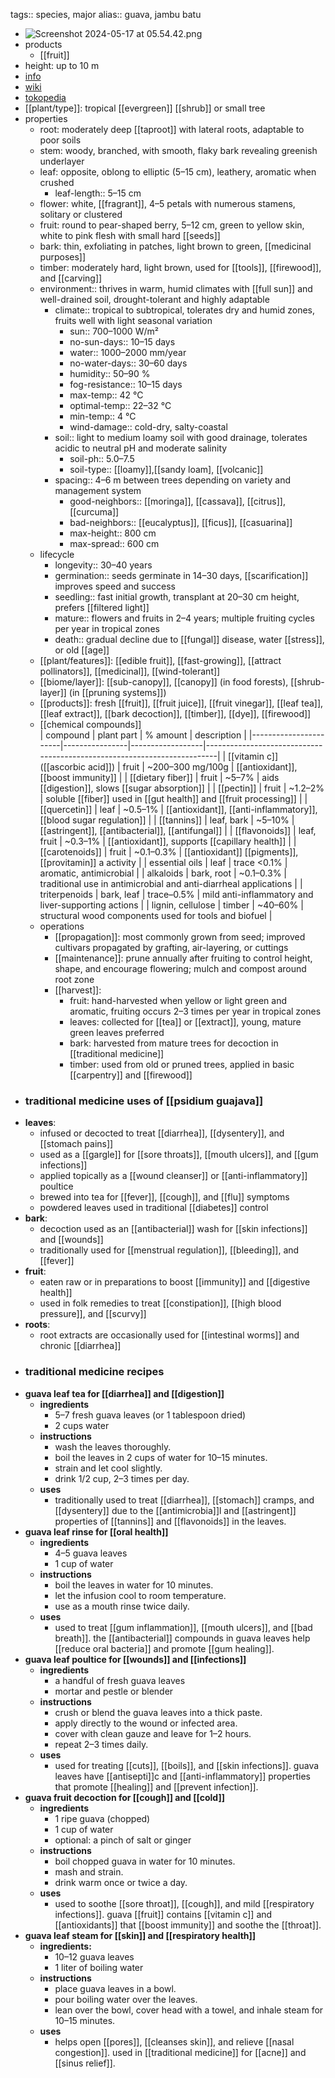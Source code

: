 tags:: species, major
alias:: guava, jambu batu

- ![Screenshot 2024-05-17 at 05.54.42.png](https://peach-geographical-bat-397.mypinata.cloud/ipfs/QmZsJZdhQpxh8yt24xL8W6xgp67BL1AYR3BcNQ2z8ErEmo)
- products
	- [[fruit]]
- height: up to 10 m
- [info](http://www.plantsofasia.com/index/psidium/0-336)
- [wiki](https://en.wikipedia.org/wiki/Psidium_guajava)
- [tokopedia](https://www.tokopedia.com/maiyahflorist/bibit-tanaman-buah-jambu-kerikil-psidium-guajava?extParam=ivf%3Dfalse%26src%3Dsearch)
- [[plant/type]]: tropical [[evergreen]] [[shrub]] or small tree
- properties
	- root: moderately deep [[taproot]] with lateral roots, adaptable to poor soils
	- stem: woody, branched, with smooth, flaky bark revealing greenish underlayer
	- leaf: opposite, oblong to elliptic (5–15 cm), leathery, aromatic when crushed
		- leaf-length:: 5–15 cm
	- flower: white, [[fragrant]], 4–5 petals with numerous stamens, solitary or clustered
	- fruit: round to pear-shaped berry, 5–12 cm, green to yellow skin, white to pink flesh with small hard [[seeds]]
	- bark: thin, exfoliating in patches, light brown to green, [[medicinal purposes]]
	- timber: moderately hard, light brown, used for [[tools]], [[firewood]], and [[carving]]
	- environment:: thrives in warm, humid climates with [[full sun]] and well-drained soil, drought-tolerant and highly adaptable
		- climate:: tropical to subtropical, tolerates dry and humid zones, fruits well with light seasonal variation
			- sun:: 700–1000 W/m²
			- no-sun-days:: 10–15 days
			- water:: 1000–2000 mm/year
			- no-water-days:: 30–60 days
			- humidity:: 50–90 %
			- fog-resistance:: 10–15 days
			- max-temp:: 42 °C
			- optimal-temp:: 22–32 °C
			- min-temp:: 4 °C
			- wind-damage:: cold-dry, salty-coastal
		- soil:: light to medium loamy soil with good drainage, tolerates acidic to neutral pH and moderate salinity
			- soil-ph:: 5.0–7.5
			- soil-type:: [[loamy]],[[sandy loam], [[volcanic]]
		- spacing:: 4–6 m between trees depending on variety and management system
			- good-neighbors:: [[moringa]], [[cassava]], [[citrus]], [[curcuma]]
			- bad-neighbors:: [[eucalyptus]], [[ficus]], [[casuarina]]
			- max-height:: 800 cm
			- max-spread:: 600 cm
	- lifecycle
		- longevity:: 30–40 years
		- germination:: seeds germinate in 14–30 days, [[scarification]] improves speed and success
		- seedling:: fast initial growth, transplant at 20–30 cm height, prefers [[filtered light]]
		- mature:: flowers and fruits in 2–4 years; multiple fruiting cycles per year in tropical zones
		- death:: gradual decline due to [[fungal]] disease, water [[stress]], or old [[age]]
	- [[plant/features]]: [[edible fruit]], [[fast-growing]], [[attract pollinators]], [[medicinal]], [[wind-tolerant]]
	- [[biome/layer]]: [[sub-canopy]], [[canopy]] (in food forests), [[shrub-layer]] (in [[pruning systems]])
	- [[products]]: fresh [[fruit]], [[fruit juice]], [[fruit vinegar]], [[leaf tea]], [[leaf extract]], [[bark decoction]], [[timber]], [[dye]], [[firewood]]
	- [[chemical compounds]]  
	  | compound              | plant part     | % amount         | description                                                             |
	  |-----------------------|----------------|------------------|-------------------------------------------------------------------------|
	  | [[vitamin c]] ([[ascorbic acid]]) | fruit       | ~200–300 mg/100g | [[antioxidant]], [[boost immunity]]                                          |
	  | [[dietary fiber]]         | fruit          | ~5–7%            | aids [[digestion]], slows [[sugar absorption]]                                  |
	  | [[pectin]]                | fruit          | ~1.2–2%          | soluble [[fiber]] used in [[gut health]] and [[fruit processing]]                   |
	  | [[quercetin]]             | leaf           | ~0.5–1%          | [[antioxidant]], [[anti-inflammatory]], [[blood sugar regulation]]                   |
	  | [[tannins]]               | leaf, bark     | ~5–10%           | [[astringent]], [[antibacterial]], [[antifungal]]                                   |
	  | [[flavonoids]]            | leaf, fruit    | ~0.3–1%          | [[antioxidant]], supports [[capillary health]]                                  |
	  | [[carotenoids]]           | fruit          | ~0.1–0.3%        | [[antioxidant]] [[pigments]], [[provitamin]] a activity                             |
	  | essential oils        | leaf           | trace <0.1%      | aromatic, antimicrobial                                                 |
	  | alkaloids             | bark, root     | ~0.1–0.3%        | traditional use in antimicrobial and anti-diarrheal applications        |
	  | triterpenoids         | bark, leaf     | trace–0.5%       | mild anti-inflammatory and liver-supporting actions                     |
	  | lignin, cellulose     | timber         | ~40–60%          | structural wood components used for tools and biofuel                   |
	- operations
		- [[propagation]]: most commonly grown from seed; improved cultivars propagated by grafting, air-layering, or cuttings
		- [[maintenance]]: prune annually after fruiting to control height, shape, and encourage flowering; mulch and compost around root zone
		- [[harvest]]:
			- fruit: hand-harvested when yellow or light green and aromatic, fruiting occurs 2–3 times per year in tropical zones
			- leaves: collected for [[tea]] or [[extract]], young, mature green leaves preferred
			- bark: harvested from mature trees for decoction in [[traditional medicine]]
			- timber: used from old or pruned trees, applied in basic [[carpentry]] and [[firewood]]
- ### **traditional medicine uses of [[psidium guajava]]**
- **leaves**:
	- infused or decocted to treat [[diarrhea]], [[dysentery]], and [[stomach pains]]
	- used as a [[gargle]] for [[sore throats]], [[mouth ulcers]], and [[gum infections]]
	- applied topically as a [[wound cleanser]] or [[anti-inflammatory]] poultice
	- brewed into tea for [[fever]], [[cough]], and [[flu]] symptoms
	- powdered leaves used in traditional [[diabetes]] control
- **bark**:
	- decoction used as an [[antibacterial]] wash for [[skin infections]] and [[wounds]]
	- traditionally used for [[menstrual regulation]], [[bleeding]], and [[fever]]
- **fruit**:
	- eaten raw or in preparations to boost [[immunity]] and [[digestive health]]
	- used in folk remedies to treat [[constipation]], [[high blood pressure]], and [[scurvy]]
- **roots**:
	- root extracts are occasionally used for [[intestinal worms]] and chronic [[diarrhea]]
- ### traditional medicine recipes
- **guava leaf tea for [[diarrhea]] and [[digestion]]**
	- **ingredients**
		- 5–7 fresh guava leaves (or 1 tablespoon dried)
		- 2 cups water
	- **instructions**
		- wash the leaves thoroughly.
		- boil the leaves in 2 cups of water for 10–15 minutes.
		- strain and let cool slightly.
		- drink 1/2 cup, 2–3 times per day.
	- **uses**
		- traditionally used to treat [[diarrhea]], [[stomach]] cramps, and [[dysentery]] due to the [[antimicrobia]]l and [[astringent]] properties of [[tannins]] and [[flavonoids]] in the leaves.
- **guava leaf rinse for [[oral health]]**
	- **ingredients**
		- 4–5 guava leaves
		- 1 cup of water
	- **instructions**
		- boil the leaves in water for 10 minutes.
		- let the infusion cool to room temperature.
		- use as a mouth rinse twice daily.
	- **uses**
		- used to treat [[gum inflammation]], [[mouth ulcers]], and [[bad breath]]. the [[antibacterial]] compounds in guava leaves help [[reduce oral bacteria]] and promote [[gum healing]].
- **guava leaf poultice for [[wounds]] and [[infections]]**
	- **ingredients**
		- a handful of fresh guava leaves
		- mortar and pestle or blender
	- **instructions**
		- crush or blend the guava leaves into a thick paste.
		- apply directly to the wound or infected area.
		- cover with clean gauze and leave for 1–2 hours.
		- repeat 2–3 times daily.
	- **uses**
		- used for treating [[cuts]], [[boils]], and [[skin infections]]. guava leaves have [[antisepti]]c and [[anti-inflammatory]] properties that promote [[healing]] and [[prevent infection]].
- **guava fruit decoction for [[cough]] and [[cold]]**
	- **ingredients**
		- 1 ripe guava (chopped)
		- 1 cup of water
		- optional: a pinch of salt or ginger
	- **instructions**
		- boil chopped guava in water for 10 minutes.
		- mash and strain.
		- drink warm once or twice a day.
	- **uses**
		- used to soothe [[sore throat]], [[cough]], and mild [[respiratory infections]]. guava [[fruit]] contains [[vitamin c]] and [[antioxidants]] that [[boost immunity]] and soothe the [[throat]].
- **guava leaf steam for [[skin]] and [[respiratory health]]**
	- **ingredients:**
		- 10–12 guava leaves
		- 1 liter of boiling water
	- **instructions**
		- place guava leaves in a bowl.
		- pour boiling water over the leaves.
		- lean over the bowl, cover head with a towel, and inhale steam for 10–15 minutes.
	- **uses**
		- helps open [[pores]], [[cleanses skin]], and relieve [[nasal congestion]]. used in [[traditional medicine]] for [[acne]] and [[sinus relief]].